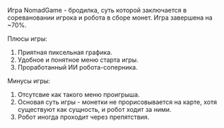 Игра NomadGame - бродилка, суть которой заключается в соревановании игрока и робота в сборе монет. Игра завершена на ~70%.

Плюсы игры:
  1. Приятная пиксельная графика.
  2. Удобное и понятное меню старта игры.
  3. Проработанный ИИ робота-соперника.

Минусы игры:
  1. Отсутсвие как такого меню проигрыша.
  2. Основая суть игры - монетки не прорисовывается на карте, хотя существуют как сущность, и робот ходит за ними.
  3. Робот иногда проходит через препятствия.
